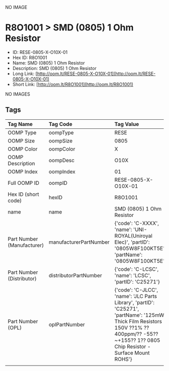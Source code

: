 


  
NO IMAGE  
# R8O1001 > SMD (0805) 1 Ohm Resistor

- ID: RESE-0805-X-O10X-01
- Hex ID: R8O1001
- Name: SMD (0805) 1 Ohm Resistor
- Description: SMD (0805) 1 Ohm Resistor
- Long Link: [http://oom.lt/RESE-0805-X-O10X-01](http://oom.lt/RESE-0805-X-O10X-01)
- Short Link: [http://oom.lt/R8O1001](http://oom.lt/R8O1001)
  
NO IMAGES  
## Tags
  

|Tag Name|Tag Code|Tag Value|
| :--- | :--- | :--- |
|OOMP Type|oompType|RESE|
|OOMP Size|oompSize|0805|
|OOMP Color|oompColor|X|
|OOMP Description|oompDesc|O10X|
|OOMP Index|oompIndex|01|
|Full OOMP ID|oompID|RESE-0805-X-O10X-01|
|Hex ID (short code)|hexID|R8O1001|
|name|name|SMD (0805) 1 Ohm Resistor|
|Part Number (Manufacturer)|manufacturerPartNumber|{'code': 'C-XXXX', 'name': 'UNI-ROYAL(Uniroyal Elec)', 'partID': '0805W8F100KT5E', 'partName': '0805W8F100KT5E'}|
|Part Number (Distributor)|distributorPartNumber|{'code': 'C-LCSC', 'name': 'LCSC', 'partID': 'C25271'}|
|Part Number (OPL)|oplPartNumber|{'code': 'C-JLCC', 'name': 'JLC Parts Library', 'partID': 'C25271', 'partName': '125mW Thick Film Resistors 150V ??1% ??400ppm/?? -55??~+155?? 1?? 0805  Chip Resistor - Surface Mount ROHS'}|
||||
